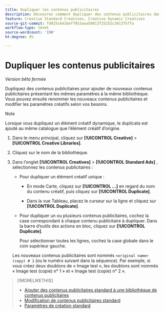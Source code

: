 ```yaml
---
title: Dupliquer les contenus publicitaires
description: Découvrez comment dupliquer des contenus publicitaires dans une bibliothèque de contenus publicitaires.
feature: Creative Standard Creatives, Creative Dynamic Creatives
source-git-commit: fd925c641bef7953aea50813725252c3913757fa
workflow-type: tm+mt
source-wordcount: '190'
ht-degree: 0%

---
```


# Dupliquer les contenus publicitaires

*Version bêta fermée*

Dupliquez des contenus publicitaires pour ajouter de nouveaux contenus publicitaires présentant les mêmes paramètres à la même bibliothèque. Vous pouvez ensuite renommer les nouveaux contenus publicitaires et modifier les paramètres créatifs selon vos besoins.

>[!NOTE]
>
>Lorsque vous dupliquez un élément créatif dynamique, le duplicata est ajouté au même catalogue que l’élément créatif d’origine.

1. Dans le menu principal, cliquez sur **[!UICONTROL Creative]** > **[!UICONTROL Creative Libraries]**.

1. Cliquez sur le nom de la bibliothèque.

1. Dans l’onglet **[!UICONTROL Creatives]** > **[!UICONTROL Standard Ads]** , sélectionnez les contenus publicitaires :

   * Pour dupliquer un élément créatif unique :

      * En mode Carte, cliquez sur **[!UICONTROL ...]** en regard du nom du contenu créatif, puis cliquez sur **[!UICONTROL Duplicate]**.

      * Dans la vue Tableau, placez le curseur sur la ligne et cliquez sur **[!UICONTROL Duplicate]**.

   * Pour dupliquer un ou plusieurs contenus publicitaires, cochez la case correspondant à chaque contenu publicitaire à dupliquer. Dans la barre d’outils des actions en bloc, cliquez sur **[!UICONTROL Duplicate]**.

     Pour sélectionner toutes les lignes, cochez la case globale dans le coin supérieur gauche.

   Les nouveaux contenus publicitaires sont nommés `<original name> (copy) # 1` (ou le numéro suivant dans la séquence). Par exemple, si vous créez deux doublons de « Image test », les doublons sont nommés « Image test (copie) n° 1 » et « Image test (copie) n° 2 ».

<!-- Add to TOC later when this feature is available to users:

>* [Edit dynamic creatives](creative-edit-dynamic.md)
>* [Dynamic ad settings](creative-settings-dynamic.md)
-->

>[!MORELIKETHIS]
>
>* [Ajouter des contenus publicitaires standard à une bibliothèque de contenus publicitaires](creative-add-standard.md)
>* [Modification de contenus publicitaires standard](creative-edit-standard.md)
>* [Paramètres de création standard](creative-settings-standard.md)
